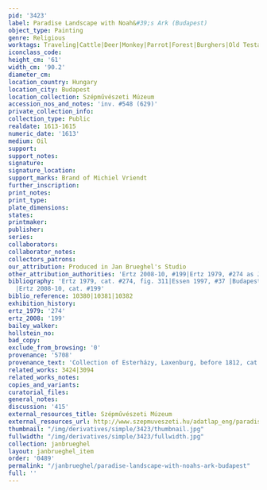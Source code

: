 ```yaml
---
pid: '3423'
label: Paradise Landscape with Noah&#39;s Ark (Budapest)
object_type: Painting
genre: Religious
worktags: Traveling|Cattle|Deer|Monkey|Parrot|Forest|Burghers|Old Testament|Paradise
iconclass_code:
height_cm: '61'
width_cm: '90.2'
diameter_cm:
location_country: Hungary
location_city: Budapest
location_collection: Szépművészeti Múzeum
accession_nos_and_notes: 'inv. #548 (629)'
private_collection_info:
collection_type: Public
realdate: 1613-1615
numeric_date: '1613'
medium: Oil
support:
support_notes:
signature:
signature_location:
support_marks: Brand of Michiel Vriendt
further_inscription:
print_notes:
print_type:
plate_dimensions:
states:
printmaker:
publisher:
series:
collaborators:
collaborator_notes:
collectors_patrons:
our_attribution: Produced in Jan Brueghel's Studio
other_attribution_authorities: 'Ertz 2008-10, #199|Ertz 1979, #274 as Jan and Studio'
bibliography: 'Ertz 1979, cat. #274, fig. 311|Essen 1997, #37 |Budapest 2000, p.29
  |Ertz 2008-10, cat. #199'
biblio_reference: 10380|10381|10382
exhibition_history:
ertz_1979: '274'
ertz_2008: '199'
bailey_walker:
hollstein_no:
bad_copy:
exclude_from_browsing: '0'
provenance: '5708'
provenance_text: 'Collection of Esterházy, Laxenburg, before 1812, cat. 1812, X, #5'
related_works: 3424|3094
related_works_notes:
copies_and_variants:
curatorial_files:
general_notes:
discussion: '415'
external_resources_title: Szépművészeti Múzeum
external_resources_url: http://www.szepmuveszeti.hu/adatlap_eng/paradise_landscape_with_the_animals_10235
thumbnail: "/img/derivatives/simple/3423/thumbnail.jpg"
fullwidth: "/img/derivatives/simple/3423/fullwidth.jpg"
collection: janbrueghel
layout: janbrueghel_item
order: '0489'
permalink: "/janbrueghel/paradise-landscape-with-noahs-ark-budapest"
full: ''
---
```

